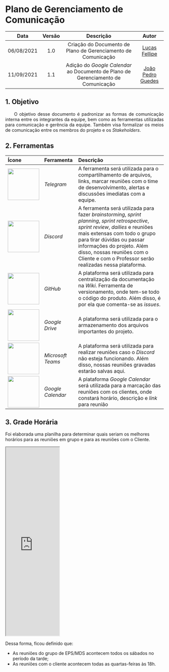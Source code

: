 # Plano de Gerenciamento de Comunicação

|    Data    | Versão |                Descrição                |                     Autor                     |
| :--------: | :----: | :-------------------------------------: | :-------------------------------------------: |
| 06/08/2021 |  1.0   | Criação do Documento de Plano de Gerenciamento de Comunicação | [Lucas Fellipe](https://github.com/lucasfcm9) |
| 11/09/2021 |  1.1   | Adição do *Google Calendar* ao Documento de Plano de Gerenciamento de Comunicação | [João Pedro Guedes](https://github.com/sudjoao) |

## 1. Objetivo

<p align="justify"> &emsp;&emsp;O objetivo desse documento é padronizar as formas de comunicação interna entre os integrantes da equipe, bem como as ferramentas utilizadas para comunicação e gerência da equipe. Também visa formalizar os meios de comunicação entre os membros do projeto e os <i>Stakeholders</i>.</p>

## 2. Ferramentas

|                            Ícone                             |       Ferramenta       |                          Descrição                           |
| :----------------------------------------------------------- | :--------------------- | :----------------------------------------------------------- |
| <img src="https://imagepng.org/wp-content/uploads/2017/11/telegram-icone-icon-2.png" width=100px> |    <i>Telegram</i>     | A ferramenta será utilizada para o compartilhamento de arquivos, links, marcar reuniões com o time de desenvolvimento, alertas e discussões imediatas com a equipe. |
| <img src="https://logodownload.org/wp-content/uploads/2017/11/discord-logo-4-1.png" width="100px"> | <i>Discord</i> | A ferramenta será utilizada para fazer <i>brainstorming</i>, <i> sprint planning</i>, <i>sprint retrospective</i>, <i>sprint review</i>, <i> dailies</i> e reuniões mais extensas com todo o grupo para tirar dúvidas ou passar informações do projeto. Além disso, nossas reuniões com o Cliente e com o Professor serão realizadas nessa plataforma. |
| <img src="https://image.flaticon.com/icons/png/512/25/25231.png" width=100px> |     <i>GitHub</i>      | A plataforma será utilizada para centralização da documentação na <i>Wiki</i>. Ferramenta de versionamento, onde tem-se todo o código do produto. Além disso, é por ela que comenta-se as <i>issues</i>. |
| <img src="https://upload.wikimedia.org/wikipedia/commons/d/da/Google_Drive_logo.png" width=100px> |     <i>Google Drive</i>      | A plataforma será utilizada para o armazenamento dos arquivos importantes do projeto. |
| <img src="https://upload.wikimedia.org/wikipedia/commons/thumb/c/c9/Microsoft_Office_Teams_%282018%E2%80%93present%29.svg/1200px-Microsoft_Office_Teams_%282018%E2%80%93present%29.svg.png" width=100px> |     <i>Microsoft Teams</i>      | A plataforma será utilizada para realizar reuniões caso o <i>Discord</i> não esteja funcionando. Além disso, nossas reuniões gravadas estarão salvas aqui. |
| <img src="https://ssl.gstatic.com/calendar/images/dynamiclogo_2020q4/calendar_11_2x.png" width=100px> |     <i>Google Calendar</i>      | A plataforma *Google Calendar* será utilizada para a marcação das reuniões com os clientes, onde constará horário, descrição e *link* para reunião |

## 3. Grade Horária
Foi elaborada uma planilha para determinar quais seriam os melhores horários para as reuniões em grupo e para as reuniões com o Cliente.

<iframe src="https://docs.google.com/spreadsheets/d/e/2PACX-1vT2KuOOxukI9H6F4i8uVjX1crYKFVZGDyd9Os-xPToYuaDCuQGsO1pFQxEXWaF8XVapaAOKE5CZEFmW/pubhtml" width="170px" height="600px"></iframe>

Dessa forma, ficou definido que:
- As reuniões do grupo de EPS/MDS acontecem todos os sábados no período da tarde;
- As reuniões com o cliente acontecem todas as quartas-feiras às 18h.
